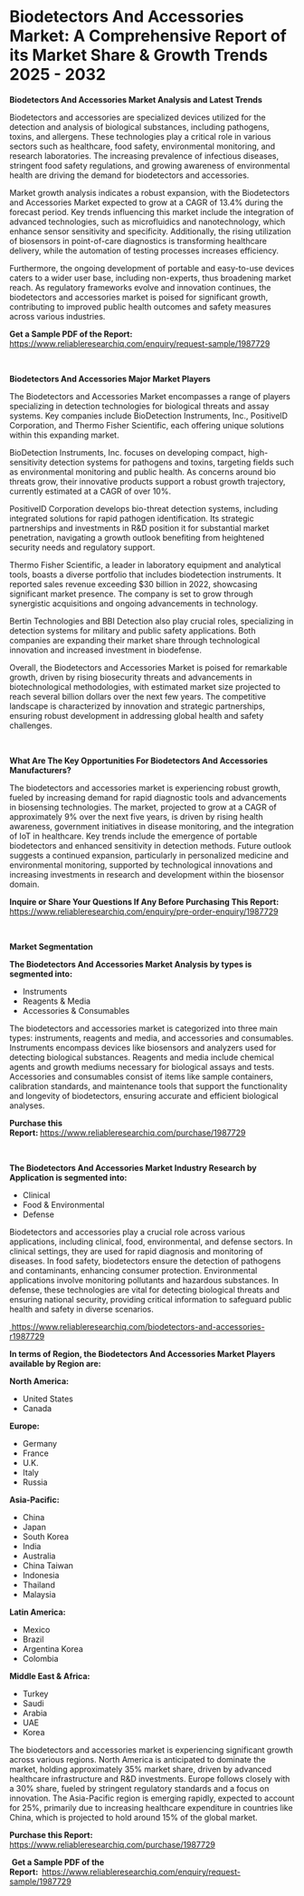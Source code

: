 <p><h1>Biodetectors And Accessories Market: A Comprehensive Report of its Market Share & Growth Trends 2025 - 2032</h1></p><p><strong>Biodetectors And Accessories Market Analysis and Latest Trends</strong></p>
<p><p>Biodetectors and accessories are specialized devices utilized for the detection and analysis of biological substances, including pathogens, toxins, and allergens. These technologies play a critical role in various sectors such as healthcare, food safety, environmental monitoring, and research laboratories. The increasing prevalence of infectious diseases, stringent food safety regulations, and growing awareness of environmental health are driving the demand for biodetectors and accessories.</p><p>Market growth analysis indicates a robust expansion, with the Biodetectors and Accessories Market expected to grow at a CAGR of 13.4% during the forecast period. Key trends influencing this market include the integration of advanced technologies, such as microfluidics and nanotechnology, which enhance sensor sensitivity and specificity. Additionally, the rising utilization of biosensors in point-of-care diagnostics is transforming healthcare delivery, while the automation of testing processes increases efficiency.</p><p>Furthermore, the ongoing development of portable and easy-to-use devices caters to a wider user base, including non-experts, thus broadening market reach. As regulatory frameworks evolve and innovation continues, the biodetectors and accessories market is poised for significant growth, contributing to improved public health outcomes and safety measures across various industries.</p></p>
<p><strong>Get a Sample PDF of the Report:&nbsp;</strong> <a href="https://www.reliableresearchiq.com/enquiry/request-sample/1987729?utm_campaign=3503&utm_medium=2&utm_source=Github&utm_content=ia&utm_term=12042025&utm_id=biodetectors-and-accessories">https://www.reliableresearchiq.com/enquiry/request-sample/1987729</a></p>
<p>&nbsp;</p>
<p><strong>Biodetectors And Accessories Major Market Players</strong></p>
<p><p>The Biodetectors and Accessories Market encompasses a range of players specializing in detection technologies for biological threats and assay systems. Key companies include BioDetection Instruments, Inc., PositiveID Corporation, and Thermo Fisher Scientific, each offering unique solutions within this expanding market.</p><p>BioDetection Instruments, Inc. focuses on developing compact, high-sensitivity detection systems for pathogens and toxins, targeting fields such as environmental monitoring and public health. As concerns around bio threats grow, their innovative products support a robust growth trajectory, currently estimated at a CAGR of over 10%.</p><p>PositiveID Corporation develops bio-threat detection systems, including integrated solutions for rapid pathogen identification. Its strategic partnerships and investments in R&D position it for substantial market penetration, navigating a growth outlook benefiting from heightened security needs and regulatory support.</p><p>Thermo Fisher Scientific, a leader in laboratory equipment and analytical tools, boasts a diverse portfolio that includes biodetection instruments. It reported sales revenue exceeding $30 billion in 2022, showcasing significant market presence. The company is set to grow through synergistic acquisitions and ongoing advancements in technology.</p><p>Bertin Technologies and BBI Detection also play crucial roles, specializing in detection systems for military and public safety applications. Both companies are expanding their market share through technological innovation and increased investment in biodefense.</p><p>Overall, the Biodetectors and Accessories Market is poised for remarkable growth, driven by rising biosecurity threats and advancements in biotechnological methodologies, with estimated market size projected to reach several billion dollars over the next few years. The competitive landscape is characterized by innovation and strategic partnerships, ensuring robust development in addressing global health and safety challenges.</p></p>
<p>&nbsp;</p>
<p><strong>What Are The Key Opportunities For Biodetectors And Accessories Manufacturers?</strong></p>
<p><p>The biodetectors and accessories market is experiencing robust growth, fueled by increasing demand for rapid diagnostic tools and advancements in biosensing technologies. The market, projected to grow at a CAGR of approximately 9% over the next five years, is driven by rising health awareness, government initiatives in disease monitoring, and the integration of IoT in healthcare. Key trends include the emergence of portable biodetectors and enhanced sensitivity in detection methods. Future outlook suggests a continued expansion, particularly in personalized medicine and environmental monitoring, supported by technological innovations and increasing investments in research and development within the biosensor domain.</p></p>
<p><strong>Inquire or Share Your Questions If Any Before Purchasing This Report:</strong> <a href="https://www.reliableresearchiq.com/enquiry/pre-order-enquiry/1987729?utm_campaign=3503&utm_medium=2&utm_source=Github&utm_content=ia&utm_term=12042025&utm_id=biodetectors-and-accessories">https://www.reliableresearchiq.com/enquiry/pre-order-enquiry/1987729</a></p>
<p>&nbsp;</p>
<p><strong>Market Segmentation</strong></p>
<p><strong>The Biodetectors And Accessories Market Analysis by types is segmented into:</strong></p>
<p><ul><li>Instruments</li><li>Reagents & Media</li><li>Accessories & Consumables</li></ul></p>
<p><p>The biodetectors and accessories market is categorized into three main types: instruments, reagents and media, and accessories and consumables. Instruments encompass devices like biosensors and analyzers used for detecting biological substances. Reagents and media include chemical agents and growth mediums necessary for biological assays and tests. Accessories and consumables consist of items like sample containers, calibration standards, and maintenance tools that support the functionality and longevity of biodetectors, ensuring accurate and efficient biological analyses.</p></p>
<p><strong>Purchase this Report:&nbsp;</strong><a href="https://www.reliableresearchiq.com/purchase/1987729?utm_campaign=3503&utm_medium=2&utm_source=Github&utm_content=ia&utm_term=12042025&utm_id=biodetectors-and-accessories">https://www.reliableresearchiq.com/purchase/1987729</a></p>
<p>&nbsp;</p>
<p><strong>The Biodetectors And Accessories Market Industry Research by Application is segmented into:</strong></p>
<p><ul><li>Clinical</li><li>Food & Environmental</li><li>Defense</li></ul></p>
<p><p>Biodetectors and accessories play a crucial role across various applications, including clinical, food, environmental, and defense sectors. In clinical settings, they are used for rapid diagnosis and monitoring of diseases. In food safety, biodetectors ensure the detection of pathogens and contaminants, enhancing consumer protection. Environmental applications involve monitoring pollutants and hazardous substances. In defense, these technologies are vital for detecting biological threats and ensuring national security, providing critical information to safeguard public health and safety in diverse scenarios.</p></p>
<p><a href="https://www.reliableresearchiq.com/biodetectors-and-accessories-r1987729?utm_campaign=3503&utm_medium=2&utm_source=Github&utm_content=ia&utm_term=12042025&utm_id=biodetectors-and-accessories">&nbsp;https://www.reliableresearchiq.com/biodetectors-and-accessories-r1987729</a></p>
<p><strong>In terms of Region, the Biodetectors And Accessories Market Players available by Region are:</strong></p>
<p>
    <p> <strong> North America: </strong>
        <ul>
            <li>United States</li>
            <li>Canada</li>
        </ul>
        </p> 
    <p> <strong> Europe: </strong>
        <ul>
            <li>Germany</li>
            <li>France</li>
            <li>U.K.</li>
            <li>Italy</li>
            <li>Russia</li>
        </ul>
        </p> 
    <p> <strong> Asia-Pacific: </strong>
        <ul>
            <li>China</li>
            <li>Japan</li>
            <li>South Korea</li>
            <li>India</li>
            <li>Australia</li>
            <li>China Taiwan</li>
            <li>Indonesia</li>
            <li>Thailand</li>
            <li>Malaysia</li>
        </ul>
        </p> 
    <p> <strong> Latin America: </strong>
        <ul>
            <li>Mexico</li>
            <li>Brazil</li>
            <li>Argentina Korea</li>
            <li>Colombia</li>
        </ul>
        </p> 
    <p> <strong> Middle East & Africa: </strong>
        <ul>
            <li>Turkey</li>
            <li>Saudi</li>
            <li>Arabia</li>
            <li>UAE</li>
            <li>Korea</li>
        </ul>
    </p>
    </p>
<p><p>The biodetectors and accessories market is experiencing significant growth across various regions. North America is anticipated to dominate the market, holding approximately 35% market share, driven by advanced healthcare infrastructure and R&D investments. Europe follows closely with a 30% share, fueled by stringent regulatory standards and a focus on innovation. The Asia-Pacific region is emerging rapidly, expected to account for 25%, primarily due to increasing healthcare expenditure in countries like China, which is projected to hold around 15% of the global market.</p></p>
<p><strong>Purchase this Report: </strong><a href="https://www.reliableresearchiq.com/purchase/1987729?utm_campaign=3503&utm_medium=2&utm_source=Github&utm_content=ia&utm_term=12042025&utm_id=biodetectors-and-accessories">https://www.reliableresearchiq.com/purchase/1987729</a></p>
<p>&nbsp;<strong>Get a Sample PDF of the Report:&nbsp;&nbsp;</strong><a href="https://www.reliableresearchiq.com/enquiry/request-sample/1987729?utm_campaign=3503&utm_medium=2&utm_source=Github&utm_content=ia&utm_term=12042025&utm_id=biodetectors-and-accessories">https://www.reliableresearchiq.com/enquiry/request-sample/1987729</a></p>
<p><strong></strong></p>
<p><p></p><p></p><p></p></p>